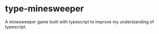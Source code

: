 # type-minesweeper
A minesweeper game built with typescript to improve my understanding of typescript.
